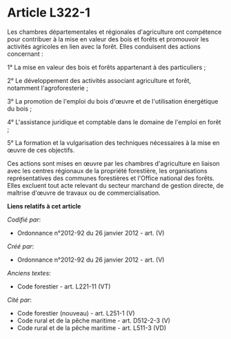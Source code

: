 # Article L322-1

Les chambres départementales et régionales d'agriculture ont compétence pour contribuer à la mise en valeur des bois et
forêts et promouvoir les activités agricoles en lien avec la forêt. Elles conduisent des actions concernant :

1° La mise en valeur des bois et forêts appartenant à des particuliers ;

2° Le développement des activités associant agriculture et forêt, notamment l'agroforesterie ;

3° La promotion de l'emploi du bois d'œuvre et de l'utilisation énergétique du bois ;

4° L'assistance juridique et comptable dans le domaine de l'emploi en forêt ;

5° La formation et la vulgarisation des techniques nécessaires à la mise en œuvre de ces objectifs.

Ces actions sont mises en œuvre par les chambres d'agriculture en liaison avec les centres régionaux de la propriété
forestière, les organisations représentatives des communes forestières et l'Office national des forêts. Elles excluent tout
acte relevant du secteur marchand de gestion directe, de maîtrise d'œuvre de travaux ou de commercialisation.

**Liens relatifs à cet article**

_Codifié par_:

  - Ordonnance n°2012-92 du 26 janvier 2012 - art. (V)

_Créé par_:

  - Ordonnance n°2012-92 du 26 janvier 2012 - art. (V)

_Anciens textes_:

  - Code forestier - art. L221-11 (VT)

_Cité par_:

  - Code forestier (nouveau) - art. L251-1 (V)
  - Code rural et de la pêche maritime - art. D512-2-3 (V)
  - Code rural et de la pêche maritime - art. L511-3 (VD)
